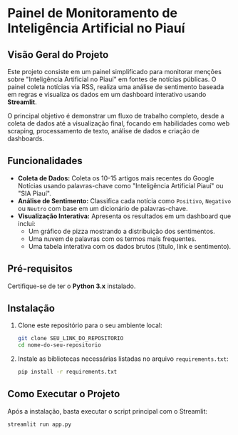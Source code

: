 # Painel de Monitoramento de Inteligência Artificial no Piauí

## Visão Geral do Projeto

Este projeto consiste em um painel simplificado para monitorar menções sobre "Inteligência Artificial no Piauí" em fontes de notícias públicas. O painel coleta notícias via RSS, realiza uma análise de sentimento baseada em regras e visualiza os dados em um dashboard interativo usando **Streamlit**.

O principal objetivo é demonstrar um fluxo de trabalho completo, desde a coleta de dados até a visualização final, focando em habilidades como web scraping, processamento de texto, análise de dados e criação de dashboards.

## Funcionalidades

* **Coleta de Dados:** Coleta os 10-15 artigos mais recentes do Google Notícias usando palavras-chave como "Inteligência Artificial Piauí" ou "SIA Piauí".
* **Análise de Sentimento:** Classifica cada notícia como `Positivo`, `Negativo` ou `Neutro` com base em um dicionário de palavras-chave.
* **Visualização Interativa:** Apresenta os resultados em um dashboard que inclui:
    * Um gráfico de pizza mostrando a distribuição dos sentimentos.
    * Uma nuvem de palavras com os termos mais frequentes.
    * Uma tabela interativa com os dados brutos (título, link e sentimento).

## Pré-requisitos

Certifique-se de ter o **Python 3.x** instalado.

## Instalação

1.  Clone este repositório para o seu ambiente local:
    ```bash
    git clone SEU_LINK_DO_REPOSITORIO
    cd nome-do-seu-repositorio
    ```
2.  Instale as bibliotecas necessárias listadas no arquivo `requirements.txt`:
    ```bash
    pip install -r requirements.txt
    ```

## Como Executar o Projeto

Após a instalação, basta executar o script principal com o Streamlit:

```bash
streamlit run app.py